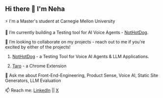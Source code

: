 ## Hi there 👋 I'm Neha

⚡ I'm a Master's student at Carnegie Mellon University

🔭 I’m currently building a Testing tool for AI Voice Agents - [NotHotDog](https://github.com/vedhsaka/Nothotdog).

👯 I’m looking to collaborate on my projects - reach out to me if you're excited by either of the projects!

1. [NotHotDog](https://github.com/vedhsaka/Nothotdog) - a Testing Tool for Voice AI Agents & LLM Applications.

2. [Taro](https://github.com/NehaMadnani/taro-app) - a Chrome Extension 

💬 Ask me about Front-End-Engineering, Product Sense, Voice AI, Static Site Generators, LLM Evaluation

📫 Reach me: [LinkedIn](https://www.linkedin.com/in/nehasuresh1904/) || [X](https://x.com/Neha_Suresh_M)





<!--
**NehaMadnani/NehaMadnani** is a ✨ _special_ ✨ repository because its `README.md` (this file) appears on your GitHub profile.

Here are some ideas to get you started:

  🔭 I’m currently working on building a Testing tool for AI Voice Agents
- 🌱 I’m currently learning Next JS
- 👯 I’m looking to collaborate on ...
- 🤔 I’m looking for help with ...
- 💬 Ask me about Front-End-Engineering, Product Sense
- 📫 How to reach me: nehasuresh1904@gmail.com
- 😄 Pronouns: ...
- ⚡ Fun fact: ...
-->
